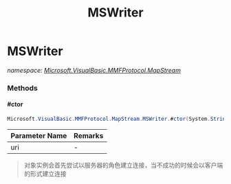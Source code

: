 ﻿---
title: MSWriter
---

# MSWriter
_namespace: [Microsoft.VisualBasic.MMFProtocol.MapStream](N-Microsoft.VisualBasic.MMFProtocol.MapStream.html)_



### Methods

#### #ctor
```csharp
Microsoft.VisualBasic.MMFProtocol.MapStream.MSWriter.#ctor(System.String,System.Int64)
```


|Parameter Name|Remarks|
|--------------|-------|
|uri|-|

> 对象实例会首先尝试以服务器的角色建立连接，当不成功的时候会以客户端的形式建立连接




